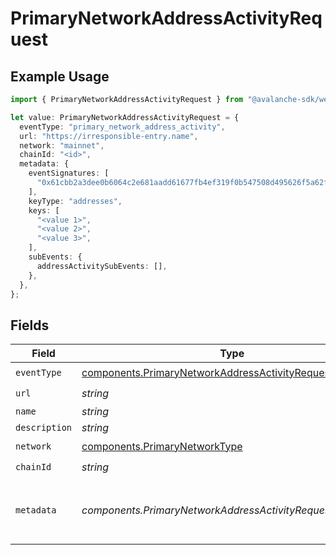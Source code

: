 # PrimaryNetworkAddressActivityRequest

## Example Usage

```typescript
import { PrimaryNetworkAddressActivityRequest } from "@avalanche-sdk/webhooks/models/components";

let value: PrimaryNetworkAddressActivityRequest = {
  eventType: "primary_network_address_activity",
  url: "https://irresponsible-entry.name",
  network: "mainnet",
  chainId: "<id>",
  metadata: {
    eventSignatures: [
      "0x61cbb2a3dee0b6064c2e681aadd61677fb4ef319f0b547508d495626f5a62f64",
    ],
    keyType: "addresses",
    keys: [
      "<value 1>",
      "<value 2>",
      "<value 3>",
    ],
    subEvents: {
      addressActivitySubEvents: [],
    },
  },
};
```

## Fields

| Field                                                                                                                                | Type                                                                                                                                 | Required                                                                                                                             | Description                                                                                                                          |
| ------------------------------------------------------------------------------------------------------------------------------------ | ------------------------------------------------------------------------------------------------------------------------------------ | ------------------------------------------------------------------------------------------------------------------------------------ | ------------------------------------------------------------------------------------------------------------------------------------ |
| `eventType`                                                                                                                          | [components.PrimaryNetworkAddressActivityRequestEventType](../../models/components/primarynetworkaddressactivityrequesteventtype.md) | :heavy_check_mark:                                                                                                                   | N/A                                                                                                                                  |
| `url`                                                                                                                                | *string*                                                                                                                             | :heavy_check_mark:                                                                                                                   | N/A                                                                                                                                  |
| `name`                                                                                                                               | *string*                                                                                                                             | :heavy_minus_sign:                                                                                                                   | N/A                                                                                                                                  |
| `description`                                                                                                                        | *string*                                                                                                                             | :heavy_minus_sign:                                                                                                                   | N/A                                                                                                                                  |
| `network`                                                                                                                            | [components.PrimaryNetworkType](../../models/components/primarynetworktype.md)                                                       | :heavy_check_mark:                                                                                                                   | N/A                                                                                                                                  |
| `chainId`                                                                                                                            | *string*                                                                                                                             | :heavy_check_mark:                                                                                                                   | N/A                                                                                                                                  |
| `metadata`                                                                                                                           | *components.PrimaryNetworkAddressActivityRequestMetadata*                                                                            | :heavy_check_mark:                                                                                                                   | Metadata for platform address activity event                                                                                         |